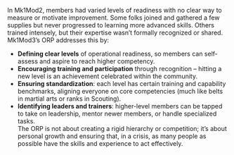 In Mk1Mod2, members had varied levels of readiness with no clear way to measure or motivate improvement. Some folks joined and gathered a few supplies but never progressed to learning more advanced skills. Others trained intensely, but their expertise wasn’t formally recognized or shared. Mk1Mod3’s ORP addresses this by:  
- **Defining clear levels** of operational readiness, so members can self-assess and aspire to reach higher competency.  
- **Encouraging training and participation** through recognition – hitting a new level is an achievement celebrated within the community.  
- **Ensuring standardization**: each level has certain training and capability benchmarks, aligning everyone on core competencies (much like belts in martial arts or ranks in Scouting).  
- **Identifying leaders and trainers**: higher-level members can be tapped to take on leadership, mentor newer members, or handle specialized tasks.  
The ORP is not about creating a rigid hierarchy or competition; it’s about personal growth and ensuring that, in a crisis, as many people as possible have the skills and experience to act effectively.